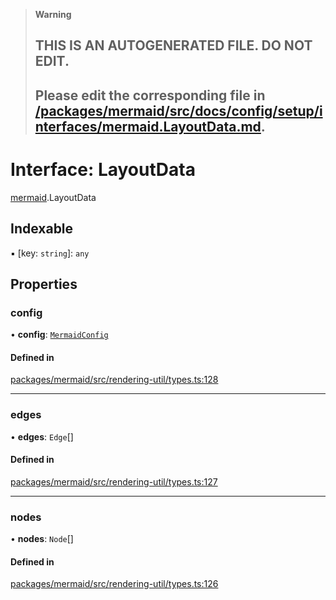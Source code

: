 > **Warning**
>
> ## THIS IS AN AUTOGENERATED FILE. DO NOT EDIT.
>
> ## Please edit the corresponding file in [/packages/mermaid/src/docs/config/setup/interfaces/mermaid.LayoutData.md](../../../../packages/mermaid/src/docs/config/setup/interfaces/mermaid.LayoutData.md).

# Interface: LayoutData

[mermaid](../modules/mermaid.md).LayoutData

## Indexable

▪ \[key: `string`]: `any`

## Properties

### config

• **config**: [`MermaidConfig`](mermaid.MermaidConfig.md)

#### Defined in

[packages/mermaid/src/rendering-util/types.ts:128](https://github.com/mermaid-js/mermaid/blob/master/packages/mermaid/src/rendering-util/types.ts#L128)

---

### edges

• **edges**: `Edge`\[]

#### Defined in

[packages/mermaid/src/rendering-util/types.ts:127](https://github.com/mermaid-js/mermaid/blob/master/packages/mermaid/src/rendering-util/types.ts#L127)

---

### nodes

• **nodes**: `Node`\[]

#### Defined in

[packages/mermaid/src/rendering-util/types.ts:126](https://github.com/mermaid-js/mermaid/blob/master/packages/mermaid/src/rendering-util/types.ts#L126)
